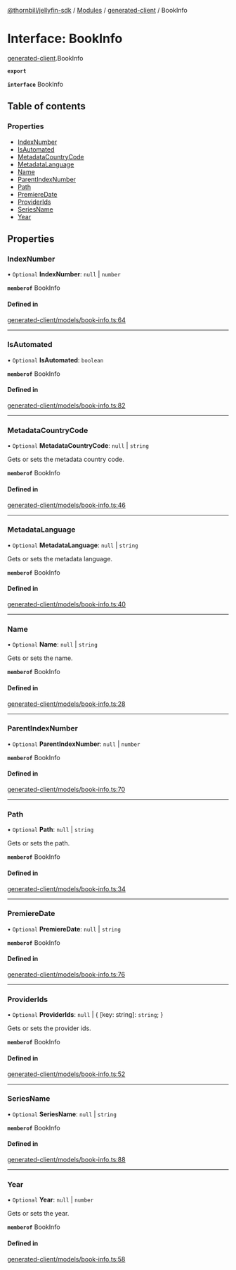 [@thornbill/jellyfin-sdk](../README.md) / [Modules](../modules.md) / [generated-client](../modules/generated_client.md) / BookInfo

# Interface: BookInfo

[generated-client](../modules/generated_client.md).BookInfo

**`export`**

**`interface`** BookInfo

## Table of contents

### Properties

- [IndexNumber](generated_client.BookInfo.md#indexnumber)
- [IsAutomated](generated_client.BookInfo.md#isautomated)
- [MetadataCountryCode](generated_client.BookInfo.md#metadatacountrycode)
- [MetadataLanguage](generated_client.BookInfo.md#metadatalanguage)
- [Name](generated_client.BookInfo.md#name)
- [ParentIndexNumber](generated_client.BookInfo.md#parentindexnumber)
- [Path](generated_client.BookInfo.md#path)
- [PremiereDate](generated_client.BookInfo.md#premieredate)
- [ProviderIds](generated_client.BookInfo.md#providerids)
- [SeriesName](generated_client.BookInfo.md#seriesname)
- [Year](generated_client.BookInfo.md#year)

## Properties

### IndexNumber

• `Optional` **IndexNumber**: ``null`` \| `number`

**`memberof`** BookInfo

#### Defined in

[generated-client/models/book-info.ts:64](https://github.com/thornbill/jellyfin-sdk-typescript/blob/21a118e/src/generated-client/models/book-info.ts#L64)

___

### IsAutomated

• `Optional` **IsAutomated**: `boolean`

**`memberof`** BookInfo

#### Defined in

[generated-client/models/book-info.ts:82](https://github.com/thornbill/jellyfin-sdk-typescript/blob/21a118e/src/generated-client/models/book-info.ts#L82)

___

### MetadataCountryCode

• `Optional` **MetadataCountryCode**: ``null`` \| `string`

Gets or sets the metadata country code.

**`memberof`** BookInfo

#### Defined in

[generated-client/models/book-info.ts:46](https://github.com/thornbill/jellyfin-sdk-typescript/blob/21a118e/src/generated-client/models/book-info.ts#L46)

___

### MetadataLanguage

• `Optional` **MetadataLanguage**: ``null`` \| `string`

Gets or sets the metadata language.

**`memberof`** BookInfo

#### Defined in

[generated-client/models/book-info.ts:40](https://github.com/thornbill/jellyfin-sdk-typescript/blob/21a118e/src/generated-client/models/book-info.ts#L40)

___

### Name

• `Optional` **Name**: ``null`` \| `string`

Gets or sets the name.

**`memberof`** BookInfo

#### Defined in

[generated-client/models/book-info.ts:28](https://github.com/thornbill/jellyfin-sdk-typescript/blob/21a118e/src/generated-client/models/book-info.ts#L28)

___

### ParentIndexNumber

• `Optional` **ParentIndexNumber**: ``null`` \| `number`

**`memberof`** BookInfo

#### Defined in

[generated-client/models/book-info.ts:70](https://github.com/thornbill/jellyfin-sdk-typescript/blob/21a118e/src/generated-client/models/book-info.ts#L70)

___

### Path

• `Optional` **Path**: ``null`` \| `string`

Gets or sets the path.

**`memberof`** BookInfo

#### Defined in

[generated-client/models/book-info.ts:34](https://github.com/thornbill/jellyfin-sdk-typescript/blob/21a118e/src/generated-client/models/book-info.ts#L34)

___

### PremiereDate

• `Optional` **PremiereDate**: ``null`` \| `string`

**`memberof`** BookInfo

#### Defined in

[generated-client/models/book-info.ts:76](https://github.com/thornbill/jellyfin-sdk-typescript/blob/21a118e/src/generated-client/models/book-info.ts#L76)

___

### ProviderIds

• `Optional` **ProviderIds**: ``null`` \| { [key: string]: `string`;  }

Gets or sets the provider ids.

**`memberof`** BookInfo

#### Defined in

[generated-client/models/book-info.ts:52](https://github.com/thornbill/jellyfin-sdk-typescript/blob/21a118e/src/generated-client/models/book-info.ts#L52)

___

### SeriesName

• `Optional` **SeriesName**: ``null`` \| `string`

**`memberof`** BookInfo

#### Defined in

[generated-client/models/book-info.ts:88](https://github.com/thornbill/jellyfin-sdk-typescript/blob/21a118e/src/generated-client/models/book-info.ts#L88)

___

### Year

• `Optional` **Year**: ``null`` \| `number`

Gets or sets the year.

**`memberof`** BookInfo

#### Defined in

[generated-client/models/book-info.ts:58](https://github.com/thornbill/jellyfin-sdk-typescript/blob/21a118e/src/generated-client/models/book-info.ts#L58)
